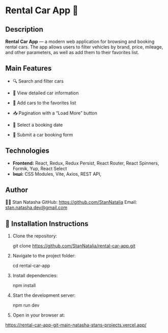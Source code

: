 # Rental Car App 🚗

## Description

**Rental Car App** — a modern web application for browsing and booking rental cars. The app allows users to filter vehicles by brand, price, mileage, and other parameters, as well as add them to their favorites list.

## Main Features

- 🔍 Search and filter cars

- 📃 View detailed car information

- 💙 Add cars to the favorites list

- 📥 Pagination with a “Load More” button

- 📅 Select a booking date

- 🌙 Submit a car booking form

## Technologies

- **Frontend:** React, Redux, Redux Persist, React Router, React Spinners, Formik, Yup, React Select
- **Інші:** CSS Modules, Vite, Axios, REST API,

## Author

👩‍💻 Stan Natasha
GitHub: https://github.com/StanNatalia
Email: stan.natasha.dev@gmail.com

## 🔧 Installation Instructions

1. Clone the repository:

   git clone https://github.com/StanNatalia/rental-car-app.git

2. Navigate to the project folder:

   cd rental-car-app

3. Install dependencies:

   npm install

4. Start the development server:

   npm run dev

5. Open in your browser at:

https://rental-car-app-git-main-natasha-stans-projects.vercel.app/
